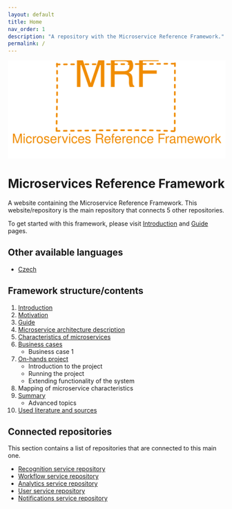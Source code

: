 ```yaml
---
layout: default
title: Home
nav_order: 1
description: "A repository with the Microservice Reference Framework."
permalink: /
---
```


<p align="center">
    <img src="./assets/mrf_logo.svg" alt="Microservice Reference Framework logo" />
</p>

# Microservices Reference Framework
A website containing the Microservice Reference Framework. This website/repository is the main repository that connects 5 other repositories.

To get started with this framework, please visit [Introduction](./framework/introduction "Link to introduction") and [Guide](./framework/guide/ "Link to a framework guide") pages.

## Other available languages
- [Czech](./cs/framework)

## Framework structure/contents
1. [Introduction](./framework/introduction "Link to introduction")
2. [Motivation](./framework/motivation "Link to motivation")
3. [Guide](./framework/guide "Link to a framework guide")
4. [Microservice architecture description](./framework/architecture-description "Link to microservices architecture description")
5. [Characteristics of microservices](./framework/microservices-characteristics)
6. [Business cases](./framework/business-cases)
    - Business case 1
7. [On-hands project](./framework/on-hands-project)
    - Introduction to the project
    - Running the project
    - Extending functionality of the system
8. Mapping of microservice characteristics
9. [Summary](./framework/summary)
    - Advanced topics
10. [Used literature and sources](./framework/sources)

## Connected repositories
This section contains a list of repositories that are connected to this main one.
- [Recognition service repository](https://github.com/MichalMoudry/mrf-recognition-service "Link to Recognition service's GitHub repository")
- [Workflow service repository](https://github.com/MichalMoudry/mrf-workflow-service "Link to Workflow service's GitHub repository")
- [Analytics service repository](https://github.com/MichalMoudry/mrf-analytics-service "Link to Analytics service's GitHub repository")
- [User service repository](https://github.com/MichalMoudry/mrf-user-service "Link to User service's GitHub repository")
- [Notifications service repository](https://github.com/MichalMoudry/mrf-notifications-service "Link to Notifications service's GitHub repository")
